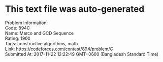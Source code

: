 # This text file was auto-generated  
  
Problem Information:  
Code: 894C  
Name: Marco and GCD Sequence  
Rating: 1900  
Tags: constructive algorithms, math  
Link: https://codeforces.com/contest/894/problem/C  
Submitted At: 2017-11-22 12:22:49 GMT+0600 (Bangladesh Standard Time)  
